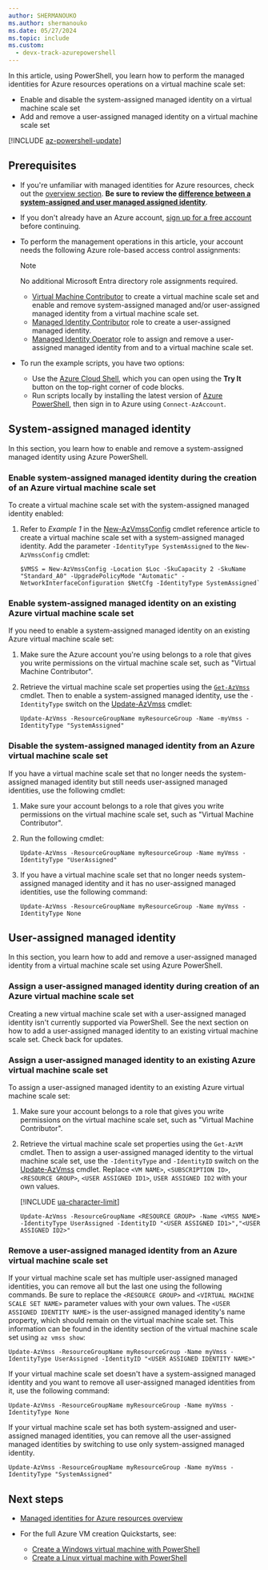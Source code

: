 ```yaml
---
author: SHERMANOUKO
ms.author: shermanouko
ms.date: 05/27/2024
ms.topic: include
ms.custom:
  - devx-track-azurepowershell
---
```


In this article, using PowerShell, you learn how to perform the managed identities for Azure resources operations on a virtual machine scale set:

- Enable and disable the system-assigned managed identity on a virtual machine scale set
- Add and remove a user-assigned managed identity on a virtual machine scale set

[!INCLUDE [az-powershell-update](~/includes/azure-docs-pr/updated-for-az.md)]

## Prerequisites

- If you're unfamiliar with managed identities for Azure resources, check out the [overview section](~/identity/managed-identities-azure-resources/overview.md). **Be sure to review the [difference between a system-assigned and user managed assigned identity](~/identity/managed-identities-azure-resources/overview.md#managed-identity-types)**.

- If you don't already have an Azure account, [sign up for a free account](https://azure.microsoft.com/pricing/purchase-options/azure-account?cid=msft_learn) before continuing.

- To perform the management operations in this article, your account needs the following Azure role-based access control assignments:

    > [!NOTE]
    > No additional Microsoft Entra directory role assignments required.

    - [Virtual Machine Contributor](/azure/role-based-access-control/built-in-roles#virtual-machine-contributor) to create a virtual machine scale set and enable and remove system-assigned managed and/or user-assigned managed identity from a virtual machine scale set.
    - [Managed Identity Contributor](/azure/role-based-access-control/built-in-roles#managed-identity-contributor) role to create a user-assigned managed identity.
    - [Managed Identity Operator](/azure/role-based-access-control/built-in-roles#managed-identity-operator) role to assign and remove a user-assigned managed identity from and to a virtual machine scale set.

- To run the example scripts, you have two options:
    - Use the [Azure Cloud Shell](/azure/cloud-shell/overview), which you can open using the **Try It** button on the top-right corner of code blocks.
    - Run scripts locally by installing the latest version of [Azure PowerShell](/powershell/azure/install-azure-powershell), then sign in to Azure using `Connect-AzAccount`. 

## System-assigned managed identity

In this section, you learn how to enable and remove a system-assigned managed identity using Azure PowerShell.

### Enable system-assigned managed identity during the creation of an Azure virtual machine scale set

To create a virtual machine scale set with the system-assigned managed identity enabled:

1. Refer to *Example 1* in the [New-AzVmssConfig](/powershell/module/az.compute/new-azvmssconfig) cmdlet reference article to create a virtual machine scale set with a system-assigned managed identity.  Add the parameter `-IdentityType SystemAssigned` to the `New-AzVmssConfig` cmdlet:

    ```azurepowershell-interactive
    $VMSS = New-AzVmssConfig -Location $Loc -SkuCapacity 2 -SkuName "Standard_A0" -UpgradePolicyMode "Automatic" -NetworkInterfaceConfiguration $NetCfg -IdentityType SystemAssigned`
    ```

### Enable system-assigned managed identity on an existing Azure virtual machine scale set

If you need to enable a system-assigned managed identity on an existing Azure virtual machine scale set:

1. Make sure the Azure account you're using belongs to a role that gives you write permissions on the virtual machine scale set, such as "Virtual Machine Contributor".
   
1. Retrieve the virtual machine scale set properties using the [`Get-AzVmss`](/powershell/module/az.compute/get-azvmss) cmdlet. Then to enable a system-assigned managed identity, use the `-IdentityType` switch on the [Update-AzVmss](/powershell/module/az.compute/update-azvmss) cmdlet:

   ```azurepowershell-interactive
   Update-AzVmss -ResourceGroupName myResourceGroup -Name -myVmss -IdentityType "SystemAssigned"
   ```

### Disable the system-assigned managed identity from an Azure virtual machine scale set

If you have a virtual machine scale set that no longer needs the system-assigned managed identity but still needs user-assigned managed identities, use the following cmdlet:

1. Make sure your account belongs to a role that gives you write permissions on the virtual machine scale set, such as "Virtual Machine Contributor".

1. Run the following cmdlet:

   ```azurepowershell-interactive
   Update-AzVmss -ResourceGroupName myResourceGroup -Name myVmss -IdentityType "UserAssigned"
   ```

1. If you have a virtual machine scale set that no longer needs system-assigned managed identity and it has no user-assigned managed identities, use the following command:

    ```azurepowershell-interactive
    Update-AzVmss -ResourceGroupName myResourceGroup -Name myVmss -IdentityType None
    ```
    
## User-assigned managed identity

In this section, you learn how to add and remove a user-assigned managed identity from a virtual machine scale set using Azure PowerShell.

### Assign a user-assigned managed identity during creation of an Azure virtual machine scale set

Creating a new virtual machine scale set with a user-assigned managed identity isn't currently supported via PowerShell. See the next section on how to add a user-assigned managed identity to an existing virtual machine scale set. Check back for updates.

### Assign a user-assigned managed identity to an existing Azure virtual machine scale set

To assign a user-assigned managed identity to an existing Azure virtual machine scale set:

1. Make sure your account belongs to a role that gives you write permissions on the virtual machine scale set, such as "Virtual Machine Contributor".

1. Retrieve the virtual machine scale set properties using the `Get-AzVM` cmdlet. Then to assign a user-assigned managed identity to the virtual machine scale set, use the `-IdentityType` and `-IdentityID` switch on the [Update-AzVmss](/powershell/module/az.compute/update-azvmss) cmdlet. Replace `<VM NAME>`, `<SUBSCRIPTION ID>`, `<RESOURCE GROUP>`, `<USER ASSIGNED ID1>`, `USER ASSIGNED ID2` with your own values.

   [!INCLUDE [ua-character-limit](~/includes/managed-identity-ua-character-limits.md)]

   ```azurepowershell-interactive
   Update-AzVmss -ResourceGroupName <RESOURCE GROUP> -Name <VMSS NAME> -IdentityType UserAssigned -IdentityID "<USER ASSIGNED ID1>","<USER ASSIGNED ID2>"
   ```

### Remove a user-assigned managed identity from an Azure virtual machine scale set

If your virtual machine scale set has multiple user-assigned managed identities, you can remove all but the last one using the following commands. Be sure to replace the `<RESOURCE GROUP>` and `<VIRTUAL MACHINE SCALE SET NAME>` parameter values with your own values. The `<USER ASSIGNED IDENTITY NAME>` is the user-assigned managed identity's name property, which should remain on the virtual machine scale set. This information can be found in the identity section of the virtual machine scale set using `az vmss show`:

```azurepowershell-interactive
Update-AzVmss -ResourceGroupName myResourceGroup -Name myVmss -IdentityType UserAssigned -IdentityID "<USER ASSIGNED IDENTITY NAME>"
```
If your virtual machine scale set doesn't have a system-assigned managed identity and you want to remove all user-assigned managed identities from it, use the following command:

```azurepowershell-interactive
Update-AzVmss -ResourceGroupName myResourceGroup -Name myVmss -IdentityType None
```
If your virtual machine scale set has both system-assigned and user-assigned managed identities, you can remove all the user-assigned managed identities by switching to use only system-assigned managed identity.

```azurepowershell-interactive
Update-AzVmss -ResourceGroupName myResourceGroup -Name myVmss -IdentityType "SystemAssigned"
```

## Next steps

- [Managed identities for Azure resources overview](~/identity/managed-identities-azure-resources/overview.md)
- For the full Azure VM creation Quickstarts, see:
  
  - [Create a Windows virtual machine with PowerShell](/azure/virtual-machines/windows/quick-create-powershell) 
  - [Create a Linux virtual machine with PowerShell](/azure/virtual-machines/linux/quick-create-powershell)
  
